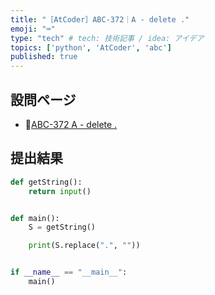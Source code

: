 ```yaml
---
title: "［AtCoder］ABC-372｜A - delete ."
emoji: "⌨️"
type: "tech" # tech: 技術記事 / idea: アイデア
topics: ['python', 'AtCoder', 'abc']
published: true
---
```


## 設問ページ

- 🔗[ABC-372 A - delete .](https://atcoder.jp/contests/abc372/tasks/abc372_a)

## 提出結果

```python
def getString():
    return input()


def main():
    S = getString()

    print(S.replace(".", ""))


if __name__ == "__main__":
    main()
```
